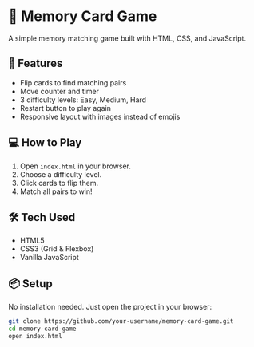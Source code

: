 # 🧠 Memory Card Game

A simple memory matching game built with HTML, CSS, and JavaScript.

## 🚀 Features

- Flip cards to find matching pairs
- Move counter and timer
- 3 difficulty levels: Easy, Medium, Hard
- Restart button to play again
- Responsive layout with images instead of emojis

## 💻 How to Play

1. Open `index.html` in your browser.
2. Choose a difficulty level.
3. Click cards to flip them.
4. Match all pairs to win!

## 🛠 Tech Used

- HTML5
- CSS3 (Grid & Flexbox)
- Vanilla JavaScript

## 📦 Setup

No installation needed. Just open the project in your browser:

```bash
git clone https://github.com/your-username/memory-card-game.git
cd memory-card-game
open index.html
